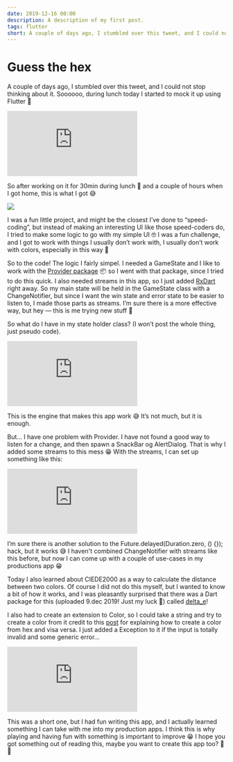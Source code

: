 ```yaml
---
date: 2019-12-16 00:00
description: A description of my first post.
tags: flutter
short: A couple of days ago, I stumbled over this tweet, and I could not stop thinking about it. Soooooo, during lunch today I started to mock it up using Flutter 💙
---
```


# Guess the hex

A couple of days ago, I stumbled over this tweet, and I could not stop thinking about it. Soooooo, during lunch today I started to mock it up using Flutter 💙

 <iframe src="https://medium.com/media/47ebdc8b76201f7758f45ecf52fc1fc0" frameborder=0></iframe>

So after working on it for 30min during lunch 🥗 and a couple of hours when I got home, this is what I got 😅

![](https://cdn-images-1.medium.com/max/2048/1*OSW5yNYyRwXZICiym3ctjw.png)

I was a fun little project, and might be the closest I’ve done to “speed-coding”, but instead of making an interesting UI like those speed-coders do, I tried to make some logic to go with my simple UI 🤓 I was a fun challenge, and I got to work with things I usually don’t work with, I usually don’t work with colors, especially in this way 🎨

So to the code! The logic I fairly simpel. I needed a GameState and I like to work with the [Provider package](https://pub.dev/packages/provider) 📦 so I went with that package, since I tried to do this quick. I also needed streams in this app, so I just added [RxDart](https://pub.dev/packages/rxdart) right away. So my main state will be held in the GameState class with a ChangeNotifier, but since I want the win state and error state to be easier to listen to, I made those parts as streams. I’m sure there is a more effective way, but hey — this is me trying new stuff 👀

So what do I have in my state holder class? (I won’t post the whole thing, just pseudo code).

 <iframe src="https://medium.com/media/e8a06e52b62295416544a54a61639d02" frameborder=0></iframe>

This is the engine that makes this app work 😅 It’s not much, but it is enough.

But… I have one problem with Provider. I have not found a good way to listen for a change, and then spawn a SnackBar og AlertDialog. That is why I added some streams to this mess 😁 With the streams, I can set up something like this:

 <iframe src="https://medium.com/media/bc2b3e3961e32dbeadef02ccfea9200d" frameborder=0></iframe>

I’m sure there is another solution to the Future.delayed(Duration.zero, () {}); hack, but it works 😅 I haven't combined ChangeNotifier with streams like this before, but now I can come up with a couple of use-cases in my productions app 😁

Today I also learned about CIEDE2000 as a way to calculate the distance between two colors. Of course I did not do this myself, but I wanted to know a bit of how it works, and I was pleasantly surprised that there was a Dart package for this (uploaded 9.dec 2019! Just my luck 🎅) called [delta_e](https://pub.dev/packages/delta_e)!

I also had to create an extension to Color, so I could take a string and try to create a color from it credit to this [post](https://stackoverflow.com/questions/50081213/how-do-i-use-hexadecimal-color-strings-in-flutter) for explaining how to create a color from hex and visa versa. I just added a Exception to it if the input is totally invalid and some generic error…

 <iframe src="https://medium.com/media/2891c6bfca27a88e8f185283f609a784" frameborder=0></iframe>

This was a short one, but I had fun writing this app, and I actually learned something I can take with me into my production apps. I think this is why playing and having fun with something is important to improve 😁 I hope you got something out of reading this, maybe you want to create this app too? 👀🎨

